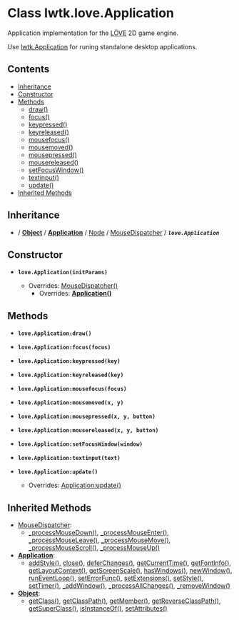# Class lwtk.love.Application

Application implementation for the [LÖVE](https://love2d.org/) 2D game engine.

Use [lwtk.Application](../../lwtk/Application.md) for runing standalone desktop applications.

## Contents

   * [Inheritance](#inheritance)
   * [Constructor](#constructor)
   * [Methods](#methods)
      * [draw()](#.draw)
      * [focus()](#.focus)
      * [keypressed()](#.keypressed)
      * [keyreleased()](#.keyreleased)
      * [mousefocus()](#.mousefocus)
      * [mousemoved()](#.mousemoved)
      * [mousepressed()](#.mousepressed)
      * [mousereleased()](#.mousereleased)
      * [setFocusWindow()](#.setFocusWindow)
      * [textinput()](#.textinput)
      * [update()](#.update)
   * [Inherited Methods](#inherited-methods)


## Inheritance
   *  / **[Object](../../lwtk/Object.md#inheritance)** / **[Application](../../lwtk/Application.md#inheritance)** / [Node](../../lwtk/Node.md#inheritance) / [MouseDispatcher](../../lwtk/MouseDispatcher.md#inheritance) / _**`love.Application`**_

## Constructor
   * <span id=".new">**`love.Application(initParams)`**</span>

        * Overrides: [MouseDispatcher()](../../lwtk/MouseDispatcher.md#constructor)
             * Overrides: **[Application()](../../lwtk/Application.md#constructor)**



## Methods
   * <span id=".draw">**`love.Application:draw()`**</span>


   * <span id=".focus">**`love.Application:focus(focus)`**</span>


   * <span id=".keypressed">**`love.Application:keypressed(key)`**</span>


   * <span id=".keyreleased">**`love.Application:keyreleased(key)`**</span>


   * <span id=".mousefocus">**`love.Application:mousefocus(focus)`**</span>


   * <span id=".mousemoved">**`love.Application:mousemoved(x, y)`**</span>


   * <span id=".mousepressed">**`love.Application:mousepressed(x, y, button)`**</span>


   * <span id=".mousereleased">**`love.Application:mousereleased(x, y, button)`**</span>


   * <span id=".setFocusWindow">**`love.Application:setFocusWindow(window)`**</span>


   * <span id=".textinput">**`love.Application:textinput(text)`**</span>


   * <span id=".update">**`love.Application:update()`**</span>

        * Overrides: [Application:update()](../../lwtk/Application.md#.update)



## Inherited Methods
   * [MouseDispatcher](../../lwtk/MouseDispatcher.md):
      * [_processMouseDown()](../../lwtk/MouseDispatcher.md#._processMouseDown), [_processMouseEnter()](../../lwtk/MouseDispatcher.md#._processMouseEnter), [_processMouseLeave()](../../lwtk/MouseDispatcher.md#._processMouseLeave), [_processMouseMove()](../../lwtk/MouseDispatcher.md#._processMouseMove), [_processMouseScroll()](../../lwtk/MouseDispatcher.md#._processMouseScroll), [_processMouseUp()](../../lwtk/MouseDispatcher.md#._processMouseUp)
   * **[Application](../../lwtk/Application.md)**:
      * [addStyle()](../../lwtk/Application.md#.addStyle), [close()](../../lwtk/Application.md#.close), [deferChanges()](../../lwtk/Application.md#.deferChanges), [getCurrentTime()](../../lwtk/Application.md#.getCurrentTime), [getFontInfo()](../../lwtk/Application.md#.getFontInfo), [getLayoutContext()](../../lwtk/Application.md#.getLayoutContext), [getScreenScale()](../../lwtk/Application.md#.getScreenScale), [hasWindows()](../../lwtk/Application.md#.hasWindows), [newWindow()](../../lwtk/Application.md#.newWindow), [runEventLoop()](../../lwtk/Application.md#.runEventLoop), [setErrorFunc()](../../lwtk/Application.md#.setErrorFunc), [setExtensions()](../../lwtk/Application.md#.setExtensions), [setStyle()](../../lwtk/Application.md#.setStyle), [setTimer()](../../lwtk/Application.md#.setTimer), [_addWindow()](../../lwtk/Application.md#._addWindow), [_processAllChanges()](../../lwtk/Application.md#._processAllChanges), [_removeWindow()](../../lwtk/Application.md#._removeWindow)
   * **[Object](../../lwtk/Object.md)**:
      * [getClass()](../../lwtk/Object.md#.getClass), [getClassPath()](../../lwtk/Object.md#.getClassPath), [getMember()](../../lwtk/Object.md#.getMember), [getReverseClassPath()](../../lwtk/Object.md#.getReverseClassPath), [getSuperClass()](../../lwtk/Object.md#.getSuperClass), [isInstanceOf()](../../lwtk/Object.md#.isInstanceOf), [setAttributes()](../../lwtk/Object.md#.setAttributes)
